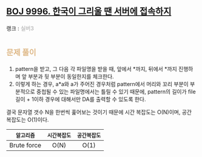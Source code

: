 # <span style="font-size:17pt; font-weight:bold">[BOJ 9996. 한국이 그리울 땐 서버에 접속하지](https://www.acmicpc.net/problem/9996)</span>
랭크 : <span style="color:silver">__실버3__</span>
<br>

# <span style="font-size:15pt;color:BurlyWood">문제 풀이</span>

1. pattern을 받고, 그 다음 각 파일명을 받을 때, 앞에서 *까지, 뒤에서 *까지 진행하며 앞 부분과 뒷 부분이 동일한지를 체크한다.
2. 이렇게 하는 경우, a*a와 a가 주어진 경우처럼 pattern에서 머리와 꼬리 부분이 부분적으로 중첩될 수 있는 파일명에서는 틀릴 수 있기 때문에, pattern의 길이가 file 길이 + 1이하 경우에 대해서만 DA를 출력할 수 있도록 한다.

결국 문자열 갯수 N을 한번씩 훑어보는 것이기 때문에 시간 복잡도는 O(N)이며, 공간 복잡도는 O(1)이다.
<br>

|`알고리즘`|`시간복잡도`|`공간복잡도`|
|:---:|:---:|:---:|
| Brute force | O(N)| O(1) |

<br><br>
